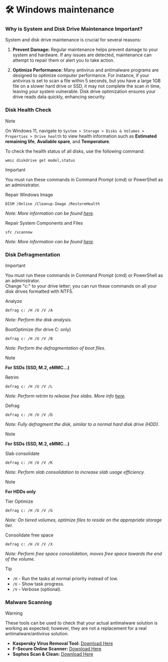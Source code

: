 # :hammer_and_wrench: Windows maintenance

### Why is System and Disk Drive Maintenance Important?

System and disk drive maintenance is crucial for several reasons:

1. **Prevent Damage:** Regular maintenance helps prevent damage to your system and hardware. If any issues are detected, maintenance can attempt to repair them or alert you to take action.
   
2. **Optimize Performance:** Many antivirus and antimalware programs are designed to optimize computer performance. For instance, if your antivirus is set to scan a file within 5 seconds, but you have a large 1GB file on a slower hard drive or SSD, it may not complete the scan in time, leaving your system vulnerable. Disk drive optimization ensures your drive reads data quickly, enhancing security.

### Disk Health Check

> [!NOTE]
> On Windows 11, navigate to `System > Storage > Disks & Volumes > Properties > Drive health` to view health information such as **Estimated remaining life**, **Available spare**, and **Temperature**.

To check the health status of all disks, use the following command:
```
wmic diskdrive get model,status
```
> [!IMPORTANT]
> You must run these commands in Command Prompt (cmd) or PowerShell as an administrator.

Repair Windows Image
```
DISM /Online /Cleanup-Image /RestoreHealth
```
*Note: More information can be found [here](https://learn.microsoft.com/en-us/windows-hardware/manufacture/desktop/repair-a-windows-image).*

Repair System Components and Files
```
sfc /scannow
```
*Note: More information can be found [here](https://support.microsoft.com/en-us/topic/use-the-system-file-checker-tool-to-repair-missing-or-corrupted-system-files-79aa86cb-ca52-166a-92a3-966e85d4094e).*

### Disk Defragmentation
 
> [!IMPORTANT]
> You must run these commands in Command Prompt (cmd) or PowerShell as an administrator.  
> Change "c:" to your drive letter; you can run these commands on all your disk drives formatted with NTFS.

Analyze
```
defrag c: /H /U /V /A
```
*Note: Perform the disk analysis.*

BootOptimize (for drive C: only)
```
defrag c: /H /U /V /B
```
*Note: Perform the defragmentation of boot files.*

> [!NOTE]
> **For SSDs (SSD, M.2, eMMC...)**

Retrim
```
defrag c: /H /U /V /L
```
*Note: Perform retrim to release free slabs. More info [here](https://www.crucial.com/articles/about-ssd/what-is-trim).*

Defrag
```
defrag c: /H /U /V /D
```
*Note: Fully defragment the disk, similar to a normal hard disk drive (HDD).*

> [!NOTE]
> **For SSDs (SSD, M.2, eMMC...)**

Slab consolidate
```
defrag c: /H /U /V /K
```
*Note: Perform slab consolidation to increase slab usage efficiency.*

> [!NOTE]
> **For HDDs only**

Tier Optimize
```
defrag c: /H /U /V /G
```
*Note: On tiered volumes, optimize files to reside on the appropriate storage tier.*

Consolidate free space
```
defrag c: /H /U /V /X
```
*Note: Perform free space consolidation, moves free space towards the end of the volume.*

> [!TIP]
> - ```/H``` - Run the tasks at normal priority instead of low.  
> - ```/U``` - Show task progress.  
> - ```/V``` - Verbose (optional).


### Malware Scanning

> [!WARNING]
> These tools can be used to check that your actual antimalware solution is working as expected; however, they are not a replacement for a real antimalware/antivirus solution.

- **Kaspersky Virus Removal Tool:** [Download Here](https://www.kaspersky.com/downloads/free-virus-removal-tool)
- **F-Secure Online Scanner:** [Download Here](https://www.f-secure.com/en/online-scanner)
- **Sophos Scan & Clean:** [Download Here](https://www.sophos.com/en-us/free-tools/virus-removal-tool)
